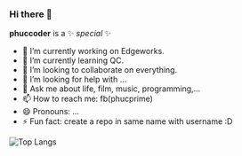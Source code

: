 ### Hi there 👋

**phuccoder** is a ✨ _special_ ✨

- 🔭 I’m currently working on Edgeworks.
- 🌱 I’m currently learning QC.
- 👯 I’m looking to collaborate on everything.
- 🤔 I’m looking for help with ...
- 💬 Ask me about life, film, music, programming,...
- 📫 How to reach me: fb(phucprime)
- 😄 Pronouns: ...
- ⚡ Fun fact: create a repo in same name with username :D

![Top Langs](https://github-readme-stats.vercel.app/api/top-langs/?username=phuccoder&theme=buefy&layout=compact)
